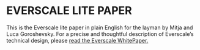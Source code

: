 # EVERSCALE LITE PAPER

This is the Everscale lite paper in plain English for the layman by Mitja and Luca Goroshevsky. For a precise and thoughtful description of Everscale’s technical design, please [read the Everscale WhitePaper.](https://mitja.gitbook.io/everscale-white-paper/)
